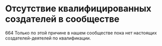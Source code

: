 # Отсутствие квалифицированных создателей в сообществе

664 Только по этой причине в нашем сообществе пока нет настоящих создателей-деятелей по квалификации.
